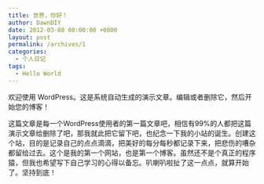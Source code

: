 ```yaml
---
title: 世界，你好！
author: DawnDIY
date: 2012-03-08 00:00:00 +0800
layout: post
permalink: /archives/1
categories:
  - 个人日记
tags:
  - Hello World
---
```


欢迎使用 WordPress。这是系统自动生成的演示文章。编辑或者删除它，然后开始您的博客！


这篇文章是每一个WordPress使用者的第一篇文章吧，相信有99%的人都把这篇演示文章给删除了吧，那我就此把它留下吧，也纪念一下我的小站的诞生。创建这个站，目的是记录自己的点点滴滴，把美好的每分每秒都记录下来，把悲伤的嘈杂都留给过去。这个是我的第一个网站，也是第一个博客。虽然还不是个真正的程序猿，但我也希望写下自己学习的心得以备忘。叭喇叭啦扯了这一点点，就算开始了。坚持到底！